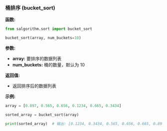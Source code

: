 ### 桶排序 (bucket_sort)

**函数:**

```python
from salgorithm.sort import bucket_sort

bucket_sort(array, num_buckets=10)
```

**参数:**

* **array:** 要排序的数据列表
* **num_buckets:** 桶的数量，默认为 10

**返回值:**

* 返回排序后的数据列表

**示例:**

```python
array = [0.897, 0.565, 0.656, 0.1234, 0.665, 0.3434]

sorted_array = bucket_sort(array)

print(sorted_array)  # 输出: [0.1234, 0.3434, 0.565, 0.656, 0.665, 0.897]
```